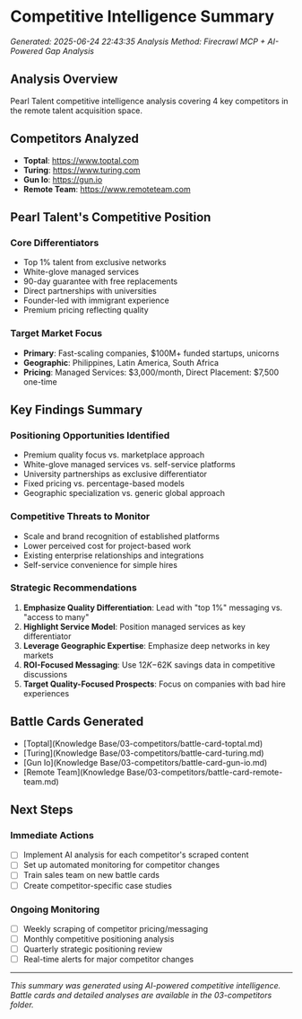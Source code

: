 # Competitive Intelligence Summary

*Generated: 2025-06-24 22:43:35*
*Analysis Method: Firecrawl MCP + AI-Powered Gap Analysis*

## Analysis Overview

Pearl Talent competitive intelligence analysis covering 4 key competitors in the remote talent acquisition space.

## Competitors Analyzed

- **Toptal**: https://www.toptal.com
- **Turing**: https://www.turing.com
- **Gun Io**: https://gun.io
- **Remote Team**: https://www.remoteteam.com

## Pearl Talent's Competitive Position

### Core Differentiators
- Top 1% talent from exclusive networks
- White-glove managed services
- 90-day guarantee with free replacements
- Direct partnerships with universities
- Founder-led with immigrant experience
- Premium pricing reflecting quality

### Target Market Focus
- **Primary**: Fast-scaling companies, $100M+ funded startups, unicorns
- **Geographic**: Philippines, Latin America, South Africa
- **Pricing**: Managed Services: $3,000/month, Direct Placement: $7,500 one-time

## Key Findings Summary

### Positioning Opportunities Identified
- Premium quality focus vs. marketplace approach
- White-glove managed services vs. self-service platforms
- University partnerships as exclusive differentiator
- Fixed pricing vs. percentage-based models
- Geographic specialization vs. generic global approach

### Competitive Threats to Monitor
- Scale and brand recognition of established platforms
- Lower perceived cost for project-based work
- Existing enterprise relationships and integrations
- Self-service convenience for simple hires

### Strategic Recommendations
1. **Emphasize Quality Differentiation**: Lead with "top 1%" messaging vs. "access to many"
2. **Highlight Service Model**: Position managed services as key differentiator
3. **Leverage Geographic Expertise**: Emphasize deep networks in key markets
4. **ROI-Focused Messaging**: Use $12K-$62K savings data in competitive discussions
5. **Target Quality-Focused Prospects**: Focus on companies with bad hire experiences

## Battle Cards Generated

- [Toptal](Knowledge Base/03-competitors/battle-card-toptal.md)
- [Turing](Knowledge Base/03-competitors/battle-card-turing.md)
- [Gun Io](Knowledge Base/03-competitors/battle-card-gun-io.md)
- [Remote Team](Knowledge Base/03-competitors/battle-card-remote-team.md)

## Next Steps

### Immediate Actions
- [ ] Implement AI analysis for each competitor's scraped content
- [ ] Set up automated monitoring for competitor changes
- [ ] Train sales team on new battle cards
- [ ] Create competitor-specific case studies

### Ongoing Monitoring
- [ ] Weekly scraping of competitor pricing/messaging
- [ ] Monthly competitive positioning analysis
- [ ] Quarterly strategic positioning review
- [ ] Real-time alerts for major competitor changes

---

*This summary was generated using AI-powered competitive intelligence. Battle cards and detailed analyses are available in the 03-competitors folder.*
